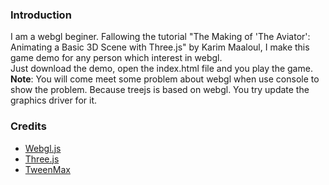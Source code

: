 ### Introduction
I am a webgl beginer. Fallowing the tutorial "The Making of 'The Aviator': Animating a Basic 3D Scene with Three.js" by Karim Maaloul, I make this game demo for any person which interest in webgl.   
Just download the demo, open the index.html file and you play the game.   
**Note**: You will come meet some problem about webgl when use console to show the problem. Because treejs is based on webgl. You try update the graphics driver for it.

### Credits
- [Webgl.js](https://www.khronos.org/)
- [Three.js](http://threejs.org/)
- [TweenMax](http://greensock.com)